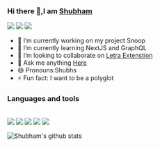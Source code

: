 ### Hi there 👋,I am [Shubham](hhtps://shubhski.me)

<a href="https://twitter.com/shubhski" target="_new"><img src="https://img.icons8.com/doodle/48/000000/twitter--v1.png"/></a>
<a href="https://www.linkedin.com/in/shubhski/" target="_new"><img src="https://img.icons8.com/fluent/48/000000/linkedin.png"/></a>
<a href="shubham88ingh@gmail.com"><img src="https://img.icons8.com/ios/48/000000/important-mail.png"/></a>




- 🔭 I’m currently working on  my project Snoop
- 🌱 I’m currently learning NextJS and GraphQL
- 👯 I’m looking to collaborate on [Letra Extenstion](https://github.com/shubhsk88/letra-extension)
- 💬 Ask me anything [Here](https://github.com/shubhsk88/shubhsk88/issues)
- 😄 Pronouns:Shubhs
- ⚡ Fun fact: I want to be a polyglot 

### Languages and tools
<br/>

<img src="https://img.icons8.com/plasticine/48/000000/react.png"/>
<img src="https://img.icons8.com/color/48/000000/graphql.png"/>
<img src="https://img.icons8.com/color/48/000000/javascript.png"/>
<img src="https://img.icons8.com/color/48/000000/mongodb.png"/>
<img src="https://img.icons8.com/color/48/000000/nodejs.png"/>


![Shubham's github stats](https://github-readme-stats.vercel.app/api?username=shubhsk88&hide=contribs,prs&count_private=true)
